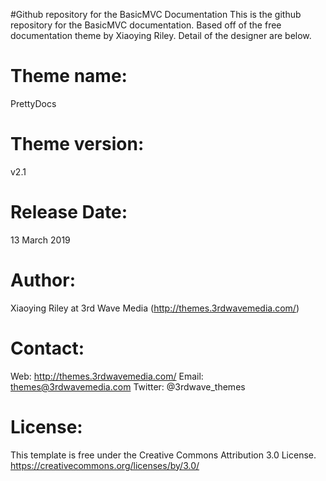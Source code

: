 #Github repository for the BasicMVC Documentation
This is the github repository for the BasicMVC documentation. Based off of the free documentation theme by Xiaoying Riley. Detail of the designer are below.

Theme name:
=======================================================================
PrettyDocs

Theme version:
=======================================================================
v2.1

Release Date:
=======================================================================
13 March 2019

Author: 
=======================================================================
Xiaoying Riley at 3rd Wave Media (http://themes.3rdwavemedia.com/)

Contact:
=======================================================================
Web: http://themes.3rdwavemedia.com/
Email: themes@3rdwavemedia.com
Twitter: @3rdwave_themes

License: 
=======================================================================
This template is free under the Creative Commons Attribution 3.0 License.
https://creativecommons.org/licenses/by/3.0/
